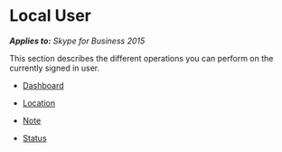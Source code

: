 
# Local User



 _**Applies to:** Skype for Business 2015_

This section describes the different operations you can perform on the currently signed in user.


- [Dashboard](PT_LocalUser_Dashboard.md)
    
- [Location](PT_LocalUser_Location.md)
    
- [Note](PT_LocalUser_Note.md)
    
- [Status](PT_LocalUser_Status.md)

